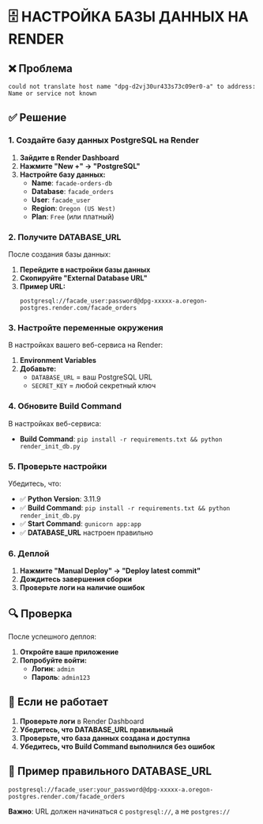 # 🗄️ НАСТРОЙКА БАЗЫ ДАННЫХ НА RENDER

## ❌ Проблема
```
could not translate host name "dpg-d2vj30ur433s73c09er0-a" to address: Name or service not known
```

## ✅ Решение

### 1. Создайте базу данных PostgreSQL на Render

1. **Зайдите в Render Dashboard**
2. **Нажмите "New +" → "PostgreSQL"**
3. **Настройте базу данных:**
   - **Name**: `facade-orders-db`
   - **Database**: `facade_orders`
   - **User**: `facade_user`
   - **Region**: `Oregon (US West)`
   - **Plan**: `Free` (или платный)

### 2. Получите DATABASE_URL

После создания базы данных:
1. **Перейдите в настройки базы данных**
2. **Скопируйте "External Database URL"**
3. **Пример URL:**
   ```
   postgresql://facade_user:password@dpg-xxxxx-a.oregon-postgres.render.com/facade_orders
   ```

### 3. Настройте переменные окружения

В настройках вашего веб-сервиса на Render:
1. **Environment Variables**
2. **Добавьте:**
   - `DATABASE_URL` = ваш PostgreSQL URL
   - `SECRET_KEY` = любой секретный ключ

### 4. Обновите Build Command

В настройках веб-сервиса:
- **Build Command**: `pip install -r requirements.txt && python render_init_db.py`

### 5. Проверьте настройки

Убедитесь, что:
- ✅ **Python Version**: 3.11.9
- ✅ **Build Command**: `pip install -r requirements.txt && python render_init_db.py`
- ✅ **Start Command**: `gunicorn app:app`
- ✅ **DATABASE_URL** настроен правильно

### 6. Деплой

1. **Нажмите "Manual Deploy" → "Deploy latest commit"**
2. **Дождитесь завершения сборки**
3. **Проверьте логи на наличие ошибок**

## 🔍 Проверка

После успешного деплоя:
1. **Откройте ваше приложение**
2. **Попробуйте войти:**
   - **Логин**: `admin`
   - **Пароль**: `admin123`

## 🚨 Если не работает

1. **Проверьте логи** в Render Dashboard
2. **Убедитесь, что DATABASE_URL правильный**
3. **Проверьте, что база данных создана и доступна**
4. **Убедитесь, что Build Command выполнился без ошибок**

## 📝 Пример правильного DATABASE_URL

```
postgresql://facade_user:your_password@dpg-xxxxx-a.oregon-postgres.render.com/facade_orders
```

**Важно**: URL должен начинаться с `postgresql://`, а не `postgres://`
